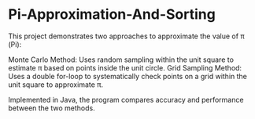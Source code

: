 # Pi-Approximation-And-Sorting

This project demonstrates two approaches to approximate the value of π (Pi):

Monte Carlo Method: Uses random sampling within the unit square to estimate π based on points inside the unit circle.
Grid Sampling Method: Uses a double for-loop to systematically check points on a grid within the unit square to approximate π.

Implemented in Java, the program compares accuracy and performance between the two methods.
